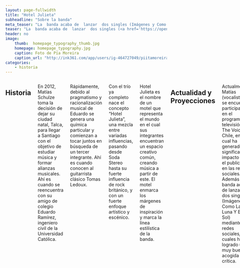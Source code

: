 ```yaml
---
layout: page-fullwidth
title: "Hotel Julieta"
subheadline: "Sobre la banda"
meta_teaser: "La  banda acaba de  lanzar  dos singles (Imágenes y Como  La  Luna  Y El  Sol) mediante  redes sociales, los cuales  han logrado una muy buena acogida y crítica."
teaser: "La  banda acaba de  lanzar  dos singles (<a href='https://open.spotify.com/track/66OnKtcYr2BaFfk6LtPE2H'>Imágenes</a> y Como  La  Luna  Y El  Sol) mediante  redes sociales, los cuales  han logrado una muy buena acogida y crítica."
header: no
image:
    thumb:  homepage_typography_thumb.jpg
    homepage: homepage_typography.jpg
    caption: Foto de Pía Moreira
    caption_url: "http://ink361.com/app/users/ig-464727049/piitamoreira/photos"
categories:
    - historia
---
```

<div class="row">
<!-- /.medium-4.columns -->



<div class="medium-12 columns" markdown="1">

## Historia

En  2012, Matías  Schulze toma  la  decisión  de  dejar su  ciudad  natal,  Talca,  para  llegar  a Santiago con el  objetivo  de  estudiar  música  y   formar  alianzas  musicales.  Ahí es  cuando  se  reencuentra con su  amigo de  colegio Eduardo Ramírez,  ingeniero civil de  la  Universidad Católica.

Rápidamente,  debido  al  pragmatismo y racionalización musical de  Eduardo se  genera  una
química particular  y comienzan a tocar juntos  en  búsqueda  de  un  tercer  integrante. Ahí es
cuando  conocen al  guitarrista clásico Tomas Ledoux.

Con el  trío  ya  completo  nace  el  concepto “Hotel  Julieta”, una mezcla  entre variadas  influencias,  pasando desde Soda  Stereo  hasta su
fuerte  influencia  de  rock  británico,  y con un  fuerte  enfoque artístico y escénico.

Hotel Julieta es  el nombre de  un  motel que representa  el  mundo en  el  cual  sus integrantes
encuentran  un  espacio creativo  común,  creando música  a partir  de  este. El  motel enmarca los
márgenes  de  inspiración y marca la  línea estilística de  la  banda.

## Actualidad y Proyecciones

Actualmente,  Matías  (vocalista) se  encuentra participando  en  el  programa  de  televisión  The
Voice Chile,  en  el  cual  ha  generado  un  significativo impacto en  el  publico y en  las redes
sociales. Además  la  banda acaba de  lanzar  dos singles (Imágenes y Como  La  Luna  Y El  Sol)
mediante  redes sociales, los cuales  han logrado una muy buena acogida y crítica.

En esta página puedes conocer su trabajo, las fechas de sus próximos conciertos y las noticias relacionadas a la banda.

## Formación actual

 * Tomás Ledoux - Guitarra, voces
 * Eduardo Ramírez - Bajo
 * Matías Schulze - Guitarra, voz

</div><!-- /.medium-8.columns -->
</div><!-- /.row -->
